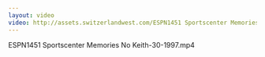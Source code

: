 ```yaml
---
layout: video
video: http://assets.switzerlandwest.com/ESPN1451 Sportscenter Memories No Keith-30-1997.mp4
---
```

ESPN1451 Sportscenter Memories No Keith-30-1997.mp4
